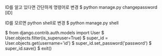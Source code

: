ID를 알고 있다면 간단하게 명령어로 변경
$ python manage.py changepassword [ID]

ID를 모르면 python shell로 변경
$ python manage.py shell

$ from django.contrib.auth.models import User
$ User.objects.filter(is_superuser=True)
$ super_id = User.objects.get(username='id')
$ super_id.set_password('password')
$ super_id.save()
$ exit()
